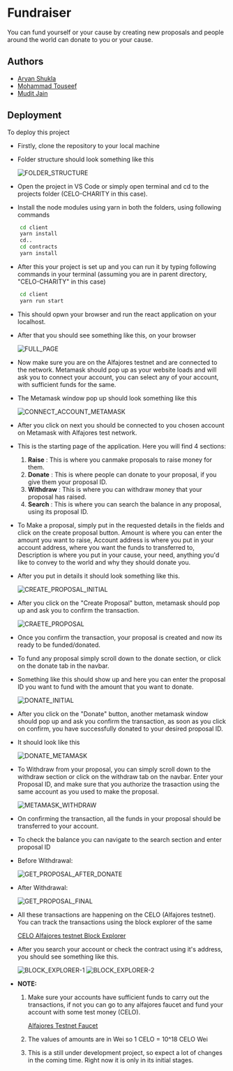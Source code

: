
# Fundraiser

You can fund yourself or your cause by creating new proposals and
people around the world can donate to you or your cause.



## Authors

- [Aryan Shukla](https://www.github.com/aryannewyork)
- [Mohammad Touseef](https://www.github.com/touseef-md)
- [Mudit Jain](https://www.github.com/sigma2345)


## Deployment

To deploy this project
- Firstly, clone the repository to your local machine
- Folder structure should look something like this

    ![FOLDER_STRUCTURE](https://user-images.githubusercontent.com/79625246/175294697-f01a39df-2d7a-41a2-b0df-a4a1ca9c7184.jpg)

- Open the project in VS Code or simply open terminal and cd to the projects folder (CELO-CHARITY in this case).
- Install the node modules using yarn in both the folders, using following commands

```bash
    cd client
    yarn install
    cd..
    cd contracts
    yarn install
```

- After this your project is set up and you can run it by typing following commands in your terminal
    (assuming you are in parent directory, "CELO-CHARITY" in this case)
```bash
    cd client
    yarn run start
```
- This should opwn your browser and run the react application on your localhost.
- After that you should see something like this, on your browser

    ![FULL_PAGE](https://user-images.githubusercontent.com/79625246/175295941-c432aeac-ea8a-4ffd-a8c2-2922eea0cef8.jpg)

- Now make sure you are on the Alfajores testnet and are connected to the network. Metamask should pop up as your website loads and will ask you to connect your account, you can select any of your account, with sufficient funds for the same. 
 - The Metamask window pop up should look something like this
 
    ![CONNECT_ACCOUNT_METAMASK](https://user-images.githubusercontent.com/79625246/175305923-396c2a51-ecf2-4a48-a8a4-0ca71be4ac23.jpg)

- After you click on next you should be connected to you chosen account on Metamask with Alfajores test network.

- This is the starting page of the application. Here you will find 4 sections:
    
    1) __Raise__ : This is where you canmake proposals to raise money for them.
    1) __Donate__ : This is where people can donate to your proposal, if you give them your proposal ID.
    3) __Withdraw__ : This is where you can withdraw money that your proposal has raised.
    4) __Search__ : This is where you can search the balance in any proposal, using its proposal ID.

- To Make a proposal, simply put in the requested details in the fields and click on the create proposal button. Amount is where you can enter the amount you want to raise, Account address is where you put in your account address, where you want the funds to transferred to, Description is where you put in your cause, your need, anything you'd like to convey to the world and why they should donate you.
- After you put in details it should look something like this.

    ![CREATE_PROPOSAL_INITIAL](https://user-images.githubusercontent.com/79625246/175364454-cd0c7e0c-bc56-4ddb-b1a5-2cfef79c2350.jpg)

- After you click on the "Create Proposal" button, metamask should pop up and ask you to confirm the transaction.

    ![CRAETE_PROPOSAL](https://user-images.githubusercontent.com/79625246/175298043-3e5c13c5-7714-4581-b5d3-2b382bed7c63.jpg)

- Once you confirm the transaction, your proposal is created and now its ready to be funded/donated.

- To fund any proposal simply scroll down to the donate section, or click on the donate tab in the navbar. 
- Something like this should show up and here you can enter the proposal ID you want to fund with the amount that you want to donate.

    ![DONATE_INITIAL](https://user-images.githubusercontent.com/79625246/175364468-0dc23156-52e0-4127-995f-abd1e1021e71.jpg)

- After you click on the "Donate" button, another metamask window should pop up and ask you confirm the transaction, as soon as you click on confirm, you have successfully donated to your desired proposal ID.
- It should look like this

    ![DONATE_METAMASK](https://user-images.githubusercontent.com/79625246/175299300-474b1be2-c051-4931-89d7-d275ec97815e.jpg)

- To Withdraw from your proposal, you can simply scroll down to the withdraw section or click on the withdraw tab on the navbar. Enter your Proposal ID, and make sure that you authorize the trasaction using the same account as you used to make the proposal.

    ![METAMASK_WITHDRAW](https://user-images.githubusercontent.com/79625246/175299813-3c2b4391-00ec-4487-989a-93e9579b3deb.jpg)

- On confirming the transaction, all the funds in your proposal should be transferred to your account.

- To check the balance you can navigate to the search section and enter proposal ID

- Before Withdrawal:

    ![GET_PROPOSAL_AFTER_DONATE](https://user-images.githubusercontent.com/79625246/175300168-b78076e3-9ced-4d21-9d24-e14351c7deb2.jpg)

- After Withdrawal:

    ![GET_PROPOSAL_FINAL](https://user-images.githubusercontent.com/79625246/175300221-79c0a27b-e682-4645-98ae-c35ca41629ad.jpg)

- All these transactions are happening on the CELO (Alfajores testnet). You can track the transactions using the block explorer of the same

    [CELO Alfajores testnet Block Explorer](https://alfajores-blockscout.celo-testnet.org)

- After you search your account or check the contract using it's address, you should see something like this.

    ![BLOCK_EXPLORER-1](https://user-images.githubusercontent.com/79625246/175301098-f056a17c-7ae0-4a3b-9009-2d2cf242ba91.jpg)
    ![BLOCK_EXPLORER-2](https://user-images.githubusercontent.com/79625246/175301105-1b8e4880-f3b1-45bc-8c6b-5313e79a6a60.jpg)


- __NOTE:__ 
    
    1) Make sure your accounts have sufficient funds to carry out the transactions, if not you can go to any alfajores faucet and fund your account with some test money (CELO).

        [Alfajores Testnet Faucet](https://celo.org/developers/faucet)

    2) The values of amounts are in Wei so 1 CELO = 10^18 CELO Wei
    3) This is a still under development project, so expect a lot of changes in the coming time. Right now it is only in its initial stages.
